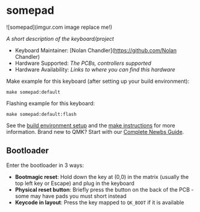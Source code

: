 # somepad

![somepad](imgur.com image replace me!)

*A short description of the keyboard/project*

* Keyboard Maintainer: [Nolan Chandler](https://github.com/Nolan Chandler)
* Hardware Supported: *The PCBs, controllers supported*
* Hardware Availability: *Links to where you can find this hardware*

Make example for this keyboard (after setting up your build environment):

    make somepad:default

Flashing example for this keyboard:

    make somepad:default:flash

See the [build environment setup](https://docs.qmk.fm/#/getting_started_build_tools) and the [make instructions](https://docs.qmk.fm/#/getting_started_make_guide) for more information. Brand new to QMK? Start with our [Complete Newbs Guide](https://docs.qmk.fm/#/newbs).

## Bootloader

Enter the bootloader in 3 ways:

* **Bootmagic reset**: Hold down the key at (0,0) in the matrix (usually the top left key or Escape) and plug in the keyboard
* **Physical reset button**: Briefly press the button on the back of the PCB - some may have pads you must short instead
* **Keycode in layout**: Press the key mapped to `QK_BOOT` if it is available
